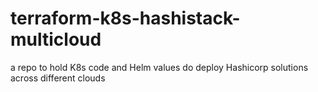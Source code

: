 # terraform-k8s-hashistack-multicloud
a repo to hold K8s code and Helm values do deploy Hashicorp solutions across different clouds 
